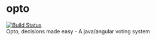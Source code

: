 # opto
[![Build Status](https://travis-ci.org/llicursi/opto.svg?branch=master)](https://travis-ci.org/llicursi/opto)  
Opto, decisions made easy - A java/angular voting system

